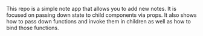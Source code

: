 This repo is a simple note app that allows you to add new notes. It is focused on passing down state to child components via props. It also shows how to pass down functions and invoke them in children as well as how to bind those functions.